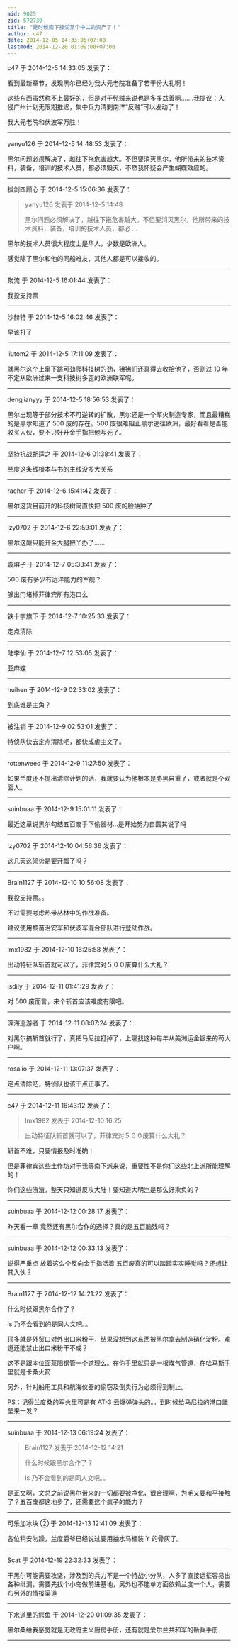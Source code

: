 ```yaml
---
aid: 9025
zid: 572739
title: "是时候南下接受某个中二的资产了！"
author: c47
date: 2014-12-05 14:33:05+07:00
lastmod: 2014-12-20 01:09:00+07:00
---
```


c47 于 2014-12-5 14:33:05 发表了：

看到最新章节，发现黑尔已经为我大元老院准备了若干份大礼啊！

这些东西虽然称不上最好的，但是对于髡贼来说也是多多益善啊.......我提议：入侵广州计划无限期推迟，集中兵力清剿南洋“反贼”可以发动了！

我大元老院和伏波军万胜！

---

yanyu126 于 2014-12-5 14:48:53 发表了：

黑尔问题必须解决了，越往下拖危害越大。不但要消灭黑尔，他所带来的技术资料，装备，培训的技术人员，都必须毁灭，不然我怀疑会产生蝴蝶效应的。

---

拔剑四顾心 于 2014-12-5 15:06:36 发表了：

> yanyu126 发表于 2014-12-5 14:48
>
> 黑尔问题必须解决了，越往下拖危害越大。不但要消灭黑尔，他所带来的技术资料，装备，培训的技术人员，都必 ...

黑尔的技术人员很大程度上是华人，少数是欧洲人。

感觉除了黑尔和他的同船难友，其他人都是可以接收的。

---

聚流 于 2014-12-5 16:01:44 发表了：

我投支持票

---

沙赫特 于 2014-12-5 16:02:46 发表了：

早该打了

---

liutom2 于 2014-12-5 17:11:09 发表了：

就黑尔这个上窜下跳可劲爬科技树的劲，狒狒们还真得去收拾他了，否则过 10 年不定从欧洲过来一支科技树多歪的欧洲联军呢。

---

dengjianyyy 于 2014-12-5 18:56:53 发表了：

黑尔出现等于部分技术不可逆转的扩散，黑尔还是一个军火制造专家，而且最糟糕的是黑尔知道了 500 废的存在。500 废很难阻止黑尔逃往欧洲，最好看看是否能收买入伙，要不只好开金手指把他写死了。

---

坚持抗战胡适之 于 2014-12-6 01:38:41 发表了：

兰度这条线根本与书的主线没多大关系

---

racher 于 2014-12-6 15:41:42 发表了：

黑尔这货目前开的科技树简直快把 500 废的脸抽肿了

---

lzy0702 于 2014-12-6 22:59:01 发表了：

黑尔这厮只能开金大腿把丫办了……

---

璇瑢子 于 2014-12-7 05:33:41 发表了：

500 废有多少有远洋能力的军舰？

够出门堵掉菲律宾所有港口么

---

铁十字旗下 于 2014-12-7 10:25:33 发表了：

定点清除

---

陆李仙 于 2014-12-7 12:53:05 发表了：

亚麻蝶

---

huihen 于 2014-12-9 02:33:02 发表了：

到底谁是主角？

---

被注销 于 2014-12-9 02:53:01 发表了：

特侦队快去定点清除吧，都快成虐主文了。

---

rottenweed 于 2014-12-9 11:27:50 发表了：

如果兰度还不提出清除计划的话，我就要认为他根本是胁黑自重了，或者就是个双面人。

---

suinbuaa 于 2014-12-9 15:01:11 发表了：

最近这章说黑尔勾结五百废手下偷器材…是开始努力自圆其说了吗

---

lzy0702 于 2014-12-10 04:56:36 发表了：

这几天这架势是要开瓢了吗？

---

Brain1127 于 2014-12-10 10:56:08 发表了：

我投支持票。。

不过需要考虑热带丛林中的作战准备。

建议使用黎苗治安军和伏波军混合部队进行登陆作战。

---

lmx1982 于 2014-12-10 16:25:58 发表了：

出动特征队斩首就可以了，菲律宾对５００废算什么大礼？

---

isdily 于 2014-12-11 01:41:29 发表了：

对 500 废而言，来个斩首应该难度有限吧。

---

深海巡游者 于 2014-12-11 08:07:24 发表了：

对黑尔搞斩首就行了，真把马尼拉打掉了，上哪找这种每年从美洲运金银来的苟大户啊。

---

rosalio 于 2014-12-11 13:07:37 发表了：

定点清除吧，特侦队也该干点正事了。

---

c47 于 2014-12-11 16:43:12 发表了：

> lmx1982 发表于 2014-12-10 16:25
>
> 出动特征队斩首就可以了，菲律宾对５００废算什么大礼？

斩首不难，只要情报及时准确！

但是菲律宾这些土作坊对于我等南下派来说，重要性不是你们这些北上派所能理解的！

你们这些渣渣，整天只知道反攻大陆！要知道大明岂是那么好欺负的？

---

suinbuaa 于 2014-12-12 00:28:17 发表了：

昨天看一章 竟然还有黑尔合作的选择？真的是五百脑残吗？

---

suinbuaa 于 2014-12-12 00:33:13 发表了：

说得严重点 放着这么个反向金手指活着 五百废真的可以踏踏实实睡觉吗？还想让其入伙？

---

Brain1127 于 2014-12-12 14:21:22 发表了：

什么时候跟黑尔合作了？

ls 乃不会看到的是同人文吧。。

顶多就是外贸口对外出口米粉干，结果没想到这东西被黑尔拿去制造硝化淀粉。难道还能禁止出口米粉干不成？

这不是跟本位面莱阳钢管一个道理么。在你手里就只是一根煤气管道，在哈马斯手里就是卡桑火箭

另外，针对船用工具和航海仪器的偷窃及倒卖行为必须得到制止。

PS：记得兰度桑的军火里可是有 AT-3 云爆弹弹头的。。到时候给马尼拉的港口堡垒来一发？

---

suinbuaa 于 2014-12-13 06:19:24 发表了：

> Brain1127 发表于 2014-12-12 14:21
>
> 什么时候跟黑尔合作了？
>
> ls 乃不会看到的是同人文吧。。

是正文啊，文总之前说黑尔带来的一切都要被净化，很合理啊，为毛又要和平接触了？五百废都这地步了，还需要这个疯子的能力？

---

可乐加冰块 ② 于 2014-12-13 12:41:09 发表了：

各位稍安勿躁，兰度爵爷已经说过要用抽水马桶装 Y 的骨灰了。

---

Scat 于 2014-12-19 22:32:33 发表了：

干黑尔可能需要攻坚，涉及到的兵力不是一个特战小分队，人多了直接远征容易出各种纰漏，需要先找个小岛做前进基地，另外也不能单方面依赖兰度一个人，需要布另外的情报渠道

---

下水道里的鳄鱼 于 2014-12-20 01:09:35 发表了：

黑尔桑给我感觉就是无政府主义厨房手册，还有就是爱尔兰共和军的新兵手册

---
